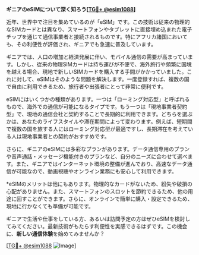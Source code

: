 **ギニアのeSIMについて深く知ろう[[TG💪+ @esim1088](https://t.me/s/esim1088)]**

近年、世界中で注目を集めているのが「eSIM」です。この技術は従来の物理的なSIMカードとは異なり、スマートフォンやタブレットに直接埋め込まれた電子チップを通じて通信事業者と接続されるものです。特にアフリカ諸国においても、その利便性が評価され、ギニアでも急速に普及しています。

ギニアでは、人口の増加と経済発展に伴い、モバイル通信の需要が高まっています。しかし、従来の物理SIMカードは持ち運びが不便で、海外旅行や頻繁に国境を越える場合、現地で新しいSIMカードを購入する手間がかかっていました。これに対して、eSIMはそのような問題を解決します。一度登録すれば、複数の国で自由に利用できるため、旅行者や出張者にとって非常に便利です。

eSIMにはいくつかの種類があります。一つは「ローミング対応型」と呼ばれるもので、海外での通信が可能になるタイプです。もう一つは「現地事業者契約型」で、現地の通信会社と契約することで長期的に利用できます。どちらを選ぶかは、あなたのライフスタイルや滞在期間によって変わります。例えば、短期間で複数の国を旅する人にはローミング対応型が最適ですし、長期滞在を考えている人は現地事業者との契約がおすすめです。

さらに、ギニアのeSIMには多彩なプランがあります。データ通信専用のプランや音声通話・メッセージ機能付きのプランなど、自分のニーズに合わせて選べます。また、ギニアではインターネット環境の整備が進んでおり、高速なデータ通信が可能なので、動画視聴やオンライン業務にも安心して利用できます。

*eSIMのメリットは他にもあります。物理的なカードがないため、紛失や破損の心配がありません。また、スマートフォンのスロットを節約できるため、他の用途に回すことができます。さらに、オンラインで簡単に購入・設定できるため、現地に行かなくても準備が可能です。

ギニアで生活や仕事をしている方、あるいは訪問予定の方はぜひeSIMを検討してみてください。最新技術がもたらす利便性を実感できるはずです。この機会に、**新しい通信体験**を始めてみませんか？

[[TG💪+ @esim1088](https://t.me/s/esim1088) ![Image](https://i.postimg.cc/Y0z9fWf4/image.png)]